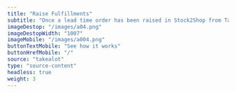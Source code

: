 ```yaml
---
title: "Raise Fulfillments"
subtitle: "Once a lead time order has been raised in Stock2Shop from Takealot, fulfill your order with one of fulfillment partners, such as Parcelninja"
imageDestop: "/images/a04.png"
imageDestopWidth: "1007"
imageMobile: "/images/a004.png"
buttonTextMobile: "See how it works"
buttonHrefMobile: "/" 
source: "takealot"
type: "source-content"
headless: true
weight: 3
---
```

